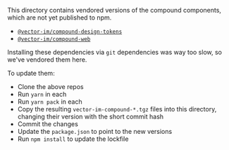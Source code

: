 This directory contains vendored versions of the compound components, which are not yet published to npm.

 - [`@vector-im/compound-design-tokens`](https://github.com/vector-im/compound-design-tokens)
 - [`@vector-im/compound-web`](https://github.com/vector-im/compound-web)

Installing these dependencies via `git` dependencies was way too slow, so we've vendored them here.

To update them:

 - Clone the above repos
 - Run `yarn` in each
 - Run `yarn pack` in each
 - Copy the resulting `vector-im-compound-*.tgz` files into this directory, changing their version with the short commit hash
 - Commit the changes
 - Update the `package.json` to point to the new versions
 - Run `npm install` to update the lockfile